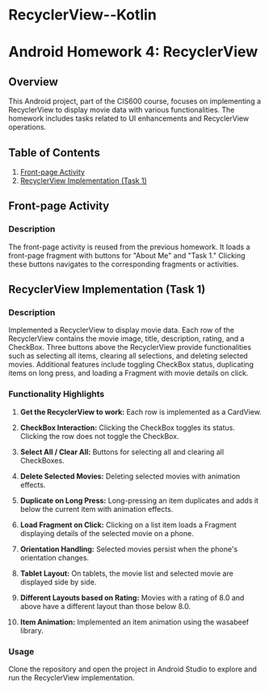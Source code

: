 # RecyclerView--Kotlin
# Android Homework 4: RecyclerView

## Overview

This Android project, part of the CIS600 course, focuses on implementing a RecyclerView to display movie data with various functionalities. The homework includes tasks related to UI enhancements and RecyclerView operations.

## Table of Contents

1. [Front-page Activity](#front-page-activity)
2. [RecyclerView Implementation (Task 1)](#recyclerview-implementation-task-1)

## Front-page Activity

### Description

The front-page activity is reused from the previous homework. It loads a front-page fragment with buttons for "About Me" and "Task 1." Clicking these buttons navigates to the corresponding fragments or activities.

## RecyclerView Implementation (Task 1)

### Description

Implemented a RecyclerView to display movie data. Each row of the RecyclerView contains the movie image, title, description, rating, and a CheckBox. Three buttons above the RecyclerView provide functionalities such as selecting all items, clearing all selections, and deleting selected movies. Additional features include toggling CheckBox status, duplicating items on long press, and loading a Fragment with movie details on click.

### Functionality Highlights

1. **Get the RecyclerView to work:** Each row is implemented as a CardView.

2. **CheckBox Interaction:** Clicking the CheckBox toggles its status. Clicking the row does not toggle the CheckBox.

3. **Select All / Clear All:** Buttons for selecting all and clearing all CheckBoxes.

4. **Delete Selected Movies:** Deleting selected movies with animation effects.

5. **Duplicate on Long Press:** Long-pressing an item duplicates and adds it below the current item with animation effects.

6. **Load Fragment on Click:** Clicking on a list item loads a Fragment displaying details of the selected movie on a phone.

7. **Orientation Handling:** Selected movies persist when the phone's orientation changes.

8. **Tablet Layout:** On tablets, the movie list and selected movie are displayed side by side.

9. **Different Layouts based on Rating:** Movies with a rating of 8.0 and above have a different layout than those below 8.0.

10. **Item Animation:** Implemented an item animation using the wasabeef library.

### Usage

Clone the repository and open the project in Android Studio to explore and run the RecyclerView implementation.

